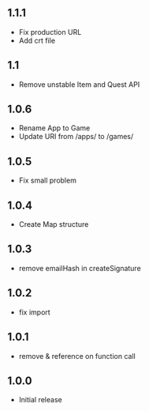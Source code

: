 ## 1.1.1

* Fix production URL
* Add crt file

## 1.1

* Remove unstable Item and Quest API

## 1.0.6

* Rename App to Game
* Update URI from /apps/ to /games/

## 1.0.5

* Fix small problem

## 1.0.4

* Create Map structure

## 1.0.3

* remove emailHash in createSignature

## 1.0.2

* fix import

## 1.0.1

* remove & reference on function call

## 1.0.0

* Initial release
